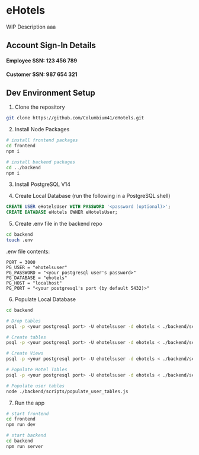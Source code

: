 # eHotels
WIP Description aaa

## Account Sign-In Details
#### Employee SSN: 123 456 789
#### Customer SSN: 987 654 321

## Dev Environment Setup
1. Clone the repository
```bash
git clone https://github.com/Columbium41/eHotels.git
```

2. Install Node Packages
```bash
# install frontend packages
cd frontend
npm i

# install backend packages
cd ../backend
npm i
```

3. Install PostgreSQL V14

4. Create Local Database (run the following in a PostgreSQL shell)
```SQL
CREATE USER eHotelsUser WITH PASSWORD '<password (optional)>';
CREATE DATABASE eHotels OWNER eHotelsUser;
```

5. Create .env file in the backend repo
```bash
cd backend
touch .env
```

.env file contents:
```env
PORT = 3000
PG_USER = "ehotelsuser"
PG_PASSWORD = "<your postgresql user's password>"
PG_DATABASE = "ehotels"
PG_HOST = "localhost"
PG_PORT = "<your postgresql's port (by default 5432)>"
```

6. Populate Local Database
```bash
cd backend

# Drop tables
psql -p <your postgresql port> -U ehotelsuser -d ehotels < ./backend/scripts/drop_tables.sql

# Create tables
psql -p <your postgresql port> -U ehotelsuser -d ehotels < ./backend/scripts/create_tables.sql

# Create Views
psql -p <your postgresql port> -U ehotelsuser -d ehotels < ./backend/scripts/create_views.sql

# Populate Hotel Tables
psql -p <your postgresql port> -U ehotelsuser -d ehotels < ./backend/scripts/populate_hotel_tables.sql

# Populate user tables
node ./backend/scripts/populate_user_tables.js
```

7. Run the app
```bash
# start frontend
cd frontend
npm run dev

# start backend
cd backend
npm run server
```
